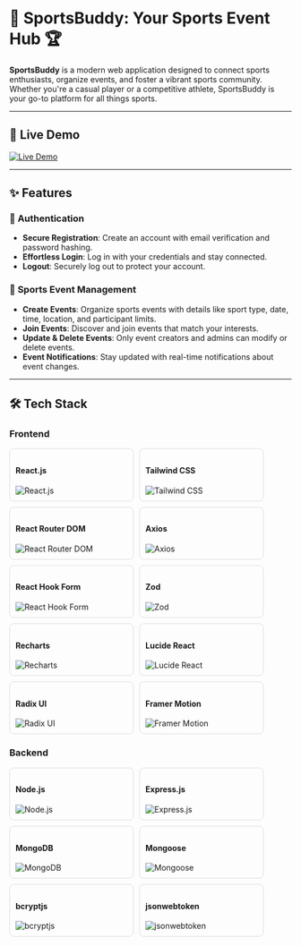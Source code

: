 # 🏀 SportsBuddy: Your Sports Event Hub 🏆


**SportsBuddy** is a modern web application designed to connect sports enthusiasts, organize events, and foster a vibrant sports community. Whether you're a casual player or a competitive athlete, SportsBuddy is your go-to platform for all things sports.

---

## 🚀 **Live Demo**
[![Live Demo](https://img.shields.io/badge/Live_Demo-Open-red?style=for-the-badge&logo=vercel)]([https://example.com/sportsbuddy](https://sports-buddy-nine.vercel.app/))  

---

## ✨ **Features**

### 🔐 **Authentication**
- **Secure Registration**: Create an account with email verification and password hashing.
- **Effortless Login**: Log in with your credentials and stay connected.
- **Logout**: Securely log out to protect your account.

### 🎯 **Sports Event Management**
- **Create Events**: Organize sports events with details like sport type, date, time, location, and participant limits.
- **Join Events**: Discover and join events that match your interests.
- **Update & Delete Events**: Only event creators and admins can modify or delete events.
- **Event Notifications**: Stay updated with real-time notifications about event changes.

---

## 🛠️ **Tech Stack**

### **Frontend**
<div style="display: flex; flex-wrap: wrap; gap: 10px;">
  <div style="border: 1px solid #ddd; padding: 10px; border-radius: 8px; width: 200px;">
    <h4>React.js</h4>
    <img src="https://img.shields.io/badge/React-20232A?style=for-the-badge&logo=react&logoColor=61DAFB" alt="React.js">
  </div>
  <div style="border: 1px solid #ddd; padding: 10px; border-radius: 8px; width: 200px;">
    <h4>Tailwind CSS</h4>
    <img src="https://img.shields.io/badge/Tailwind_CSS-38B2AC?style=for-the-badge&logo=tailwind-css&logoColor=white" alt="Tailwind CSS">
  </div>
  <div style="border: 1px solid #ddd; padding: 10px; border-radius: 8px; width: 200px;">
    <h4>React Router DOM</h4>
    <img src="https://img.shields.io/badge/React_Router-CA4245?style=for-the-badge&logo=react-router&logoColor=white" alt="React Router DOM">
  </div>
  <div style="border: 1px solid #ddd; padding: 10px; border-radius: 8px; width: 200px;">
    <h4>Axios</h4>
    <img src="https://img.shields.io/badge/Axios-5A29E4?style=for-the-badge&logo=axios&logoColor=white" alt="Axios">
  </div>
  <div style="border: 1px solid #ddd; padding: 10px; border-radius: 8px; width: 200px;">
    <h4>React Hook Form</h4>
    <img src="https://img.shields.io/badge/React_Hook_Form-EC5990?style=for-the-badge&logo=react-hook-form&logoColor=white" alt="React Hook Form">
  </div>
  <div style="border: 1px solid #ddd; padding: 10px; border-radius: 8px; width: 200px;">
    <h4>Zod</h4>
    <img src="https://img.shields.io/badge/Zod-1E90FF?style=for-the-badge&logo=zod&logoColor=white" alt="Zod">
  </div>
  <div style="border: 1px solid #ddd; padding: 10px; border-radius: 8px; width: 200px;">
    <h4>Recharts</h4>
    <img src="https://img.shields.io/badge/Recharts-FF6384?style=for-the-badge&logo=recharts&logoColor=white" alt="Recharts">
  </div>
  <div style="border: 1px solid #ddd; padding: 10px; border-radius: 8px; width: 200px;">
    <h4>Lucide React</h4>
    <img src="https://img.shields.io/badge/Lucide-FF6F61?style=for-the-badge&logo=lucide&logoColor=white" alt="Lucide React">
  </div>
  <div style="border: 1px solid #ddd; padding: 10px; border-radius: 8px; width: 200px;">
    <h4>Radix UI</h4>
    <img src="https://img.shields.io/badge/Radix_UI-161618?style=for-the-badge&logo=radix-ui&logoColor=white" alt="Radix UI">
  </div>
  <div style="border: 1px solid #ddd; padding: 10px; border-radius: 8px; width: 200px;">
    <h4>Framer Motion</h4>
    <img src="https://img.shields.io/badge/Framer_Motion-0055FF?style=for-the-badge&logo=framer&logoColor=white" alt="Framer Motion">
  </div>
</div>

### **Backend**
<div style="display: flex; flex-wrap: wrap; gap: 10px;">
  <div style="border: 1px solid #ddd; padding: 10px; border-radius: 8px; width: 200px;">
    <h4>Node.js</h4>
    <img src="https://img.shields.io/badge/Node.js-339933?style=for-the-badge&logo=node.js&logoColor=white" alt="Node.js">
  </div>
  <div style="border: 1px solid #ddd; padding: 10px; border-radius: 8px; width: 200px;">
    <h4>Express.js</h4>
    <img src="https://img.shields.io/badge/Express.js-000000?style=for-the-badge&logo=express&logoColor=white" alt="Express.js">
  </div>
  <div style="border: 1px solid #ddd; padding: 10px; border-radius: 8px; width: 200px;">
    <h4>MongoDB</h4>
    <img src="https://img.shields.io/badge/MongoDB-47A248?style=for-the-badge&logo=mongodb&logoColor=white" alt="MongoDB">
  </div>
  <div style="border: 1px solid #ddd; padding: 10px; border-radius: 8px; width: 200px;">
    <h4>Mongoose</h4>
    <img src="https://img.shields.io/badge/Mongoose-880000?style=for-the-badge&logo=mongoose&logoColor=white" alt="Mongoose">
  </div>
  <div style="border: 1px solid #ddd; padding: 10px; border-radius: 8px; width: 200px;">
    <h4>bcryptjs</h4>
    <img src="https://img.shields.io/badge/bcryptjs-2C3E50?style=for-the-badge&logo=bcrypt&logoColor=white" alt="bcryptjs">
  </div>
  <div style="border: 1px solid #ddd; padding: 10px; border-radius: 8px; width: 200px;">
    <h4>jsonwebtoken</h4>
    <img src="https://img.shields.io/badge/jsonwebtoken-000000?style=for-the-badge&logo=jsonwebtoken&logoColor=white" alt="jsonwebtoken">
  </div>
</div>
